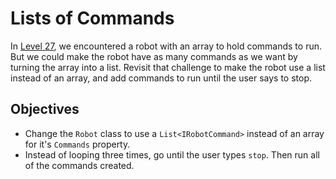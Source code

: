 # Lists of Commands

In [Level 27](/../level27), we encountered a robot with an array to hold commands to run. But we could make the robot have as many commands as we want by turning the array into a list. Revisit that challenge to make the robot use a list instead of an array, and add commands to run until the user says to stop.

## Objectives

- Change the `Robot` class to use a `List<IRobotCommand>` instead of an array for it's `Commands` property.
- Instead of looping three times, go until the user types `stop`. Then run all of the commands created.
